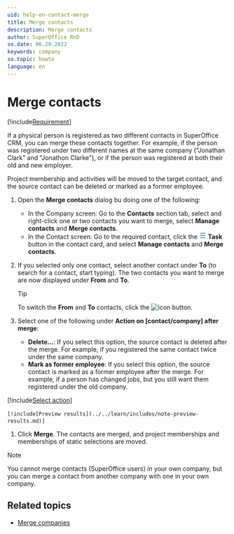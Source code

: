 ```yaml
---
uid: help-en-contact-merge
title: Merge contacts
description: Merge contacts
author: SuperOffice RnD
so.date: 06.29.2022
keywords: company
so.topic: howto
language: en
---
```


# Merge contacts

[!include[Requirement](../../learn/includes/note-req-manage-entities.md)]

If a physical person is registered as two different contacts in SuperOffice CRM, you can merge these contacts together. For example, if the person was registered under two different names at the same company ("Jonathan Clark" and "Jonathon Clarke"), or if the person was registered at both their old and new employer.

Project membership and activities will be moved to the target contact, and the source contact can be deleted or marked as a former employee.

1. Open the **Merge contacts** dialog bu doing one of the following:
    * In the Company screen: Go to the **Contacts** section tab, select and right-click one or two contacts you want to merge, select **Manage contacts** and **Merge contacts**.
    * In the Contact screen: Go to the required contact, click the ![icon][img1] **Task** button in the contact card, and select **Manage contacts** and **Merge contacts**.

2. If you selected only one contact, select another contact under **To** (to search for a contact, start typing). The two contacts you want to merge are now displayed under **From** and **To**.

    > [!TIP]
    > To switch the **From** and **To** contacts, click the ![icon][img2] button.

3. Select one of the following under **Action on \[contact/company\] after merge**:
    * **Delete...**: If you select this option, the source contact is deleted after the merge.
        For example, if you registered the same contact twice under the same company.
    * **Mark as former employee**: If you select this option, the source contact is marked as a former employee after the merge.
        For example, if a person has changed jobs, but you still want them registered under the old company.

[!include[Select action](../../learn/includes/select-action-on-activity.md)]

<!-- markdownlint-disable-next-line MD046 -->
    [!include[Preview results](../../learn/includes/note-preview-results.md)]

1. Click **Merge**. The contacts are merged, and project memberships and memberships of static selections are moved.

> [!NOTE]
> You cannot merge contacts (SuperOffice users) in your own company, but you can merge a contact from another company with one in your own company.

## Related topics

* [Merge companies][1]

<!-- Referenced links -->
[1]: ../../company/learn/merge-companies.md

<!-- Referenced images -->
[img1]: ../../../media/icons/btn-menu.png
[img2]: ../../../../common/icons/info-ball.png
